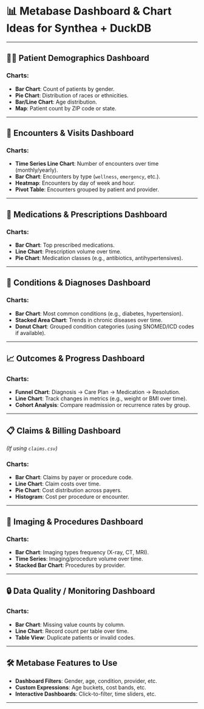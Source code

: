 # 📊 Metabase Dashboard & Chart Ideas for Synthea + DuckDB


---

## 🧑‍⚕️ Patient Demographics Dashboard

### Charts:
- **Bar Chart**: Count of patients by gender.
- **Pie Chart**: Distribution of races or ethnicities.
- **Bar/Line Chart**: Age distribution.
- **Map**: Patient count by ZIP code or state.

---

## 🏥 Encounters & Visits Dashboard

### Charts:
- **Time Series Line Chart**: Number of encounters over time (monthly/yearly).
- **Bar Chart**: Encounters by type (`wellness`, `emergency`, etc.).
- **Heatmap**: Encounters by day of week and hour.
- **Pivot Table**: Encounters grouped by patient and provider.

---

## 💊 Medications & Prescriptions Dashboard

### Charts:
- **Bar Chart**: Top prescribed medications.
- **Line Chart**: Prescription volume over time.
- **Pie Chart**: Medication classes (e.g., antibiotics, antihypertensives).

---

## 🧪 Conditions & Diagnoses Dashboard

### Charts:
- **Bar Chart**: Most common conditions (e.g., diabetes, hypertension).
- **Stacked Area Chart**: Trends in chronic diseases over time.
- **Donut Chart**: Grouped condition categories (using SNOMED/ICD codes if available).

---

## 📈 Outcomes & Progress Dashboard

### Charts:
- **Funnel Chart**: Diagnosis → Care Plan → Medication → Resolution.
- **Line Chart**: Track changes in metrics (e.g., weight or BMI over time).
- **Cohort Analysis**: Compare readmission or recurrence rates by group.

---

## 📋 Claims & Billing Dashboard

*(If using `claims.csv`)*

### Charts:
- **Bar Chart**: Claims by payer or procedure code.
- **Line Chart**: Claim costs over time.
- **Pie Chart**: Cost distribution across payers.
- **Histogram**: Cost per procedure or encounter.

---

## 🩻 Imaging & Procedures Dashboard

### Charts:
- **Bar Chart**: Imaging types frequency (X-ray, CT, MRI).
- **Time Series**: Imaging/procedure volume over time.
- **Stacked Bar Chart**: Procedures by provider.

---

## 🔒 Data Quality / Monitoring Dashboard

### Charts:
- **Bar Chart**: Missing value counts by column.
- **Line Chart**: Record count per table over time.
- **Table View**: Duplicate patients or invalid codes.

---

## 🛠 Metabase Features to Use

- **Dashboard Filters**: Gender, age, condition, provider, etc.
- **Custom Expressions**: Age buckets, cost bands, etc.
- **Interactive Dashboards**: Click-to-filter, time sliders, etc.

---
